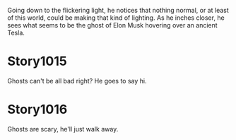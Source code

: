 Going down to the flickering light, he notices that nothing normal, or at least of this world, could be making that kind of lighting. As he inches
closer, he sees what seems to be the ghost of Elon Musk hovering over an ancient Tesla.

# Story1015
Ghosts can't be all bad right? He goes to say hi.

# Story1016
Ghosts are scary, he'll just walk away.
